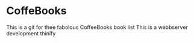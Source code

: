 # CoffeBooks
This is a git for thee fabolous CoffeeBooks book list
This is a webbserver development thinify
